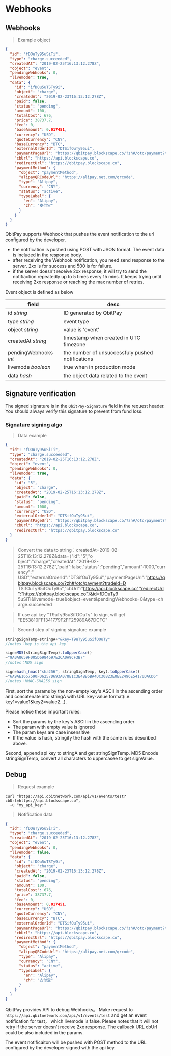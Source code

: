 # Webhooks

## Webhooks

> Example object

```json
{
  "id": "fDOuTy95uSiTi",
  "type": "charge.succeeded",
  "createdAt": "2019-02-25T16:13:12.278Z",
  "object": "event",
  "pendingWebhooks": 0,
  "livemode": true,
  "data": {
    "id": "ifDOu5uTSTy9i",
    "object": "charge",
    "createdAt": "2019-02-23T16:13:12.278Z",
    "paid": false,
    "status": "pending",
    "amount": 100,
    "totalCost": 676,
    "price": 38737.7,
    "fee": 0,
    "baseAmount": 0.017451,
    "currency": "USD",
    "quoteCurrency": "CNY",
    "baseCurrency": "BTC",
    "externalOrderId": "DTSifOuTy95ui",
    "paymentPageUrl": "https://qbitpay.blockscape.co/?zh#/otc/payment?tradeId=uTifOuTy95DTSifOy95",
    "cbUrl": "https://api.blockscape.co",
    "redirectUrl": "https://qbitpay.blockscape.co",
    "paymentMethod": {
      "object": "paymentMethod",
      "alipayQRCodeUrl": "https://alipay.net.com/qrcode",
      "type": "Alipay",
      "currency": "CNY",
      "status": "active",
      "typeLabel": {
        "en": "Alipay",
        "zh": "支付宝"
      }
    }
  }
}
```

QbitPay supports Webhook that pushes the event notification to the url configured by the developer.

- the notification is pushed using POST with JSON format. The event data is included in the response body.
- after receiving the Webhook notification, you need send response to the server. 2xx is for success and 500 is for failure.
- if the server doesn't receive 2xx response, it will try to send the notifiaction repeatedly up to 5 times every 15 mins. It keeps trying until receiving 2xx response or reaching the max number of retries.

Event object is defined as below

field	    |     desc
--------  | -----------
id *string* | ID generated by QbitPay
type *string* | event type
object *string* | value is 'event'
createdAt *string* | timestamp when created in UTC timezone
pendingWebhooks *int* | the number of unsuccessfuly pushed notifications
livemode *boolean* | true when in production mode
data *hash* | the object data related to the event

## Signature verification

The signed signature is in the `QbitPay-Signature` field in the request header. You should always verify this signature to prevent from fund loss.

### Signature signing algo

> Data example

```json
{
  "id": "fDOuTy95uSiTi",
  "type": "charge.succeeded",
  "createdAt": "2019-02-25T16:13:12.278Z",
  "object": "event",
  "pendingWebhooks": 0,
  "livemode": true,
  "data": {
    "id": "5",
    "object": "charge",
    "createdAt": "2019-02-25T16:13:12.278Z",
    "paid": false,
    "status": "pending",
    "amount": 1000,
    "currency": "USD",
    "externalOrderId": "DTSifOuTy95ui",
    "paymentPageUrl": "https://qbitpay.blockscape.co/?zh#/otc/payment?tradeId=DTSifOuTy95ifOuTy95",
    "cbUrl": "https://api.blockscape.co",
    "redirectUrl": "https://qbitpay.blockscape.co"
  }
}
```

> Convert the data to string：createdAt=2019-02-25T16:13:12.278Z&data={"id":"5","o
bject":"charge","createdAt":"2019-02-25T16:13:12.278Z","paid":false,"status":"pending","amount":1000,"currency":"
USD","externalOrderId":"DTSifOuTy95ui","paymentPageUrl":"https://qbitpay.blockscape.co/?zh#/otc/payment?tradeId=D
TSifOuTy95ifOuTy95","cbUrl":"https://api.blockscape.co","redirectUrl":"https://qbitpay.blockscape.co"}&id=fDOuTy9
5uSiTi&livemode=true&object=event&pendingWebhooks=0&type=charge.succeeded

> If use api key "T9uTy95uSifOOuTy" to sign, will get "EE53810FF1341779F2FF25989A67DCFC"

> Second step of signing signature example

```javascript
stringSignTemp=stringA+"&key=T9uTy95uSifOOuTy"
//notes：key is the api key

sign=MD5(stringSignTemp).toUpperCase()
="9A0A8659F005D6984697E2CA0A9CF3B7"
//notes：MD5 sign

sign=hash_hmac("sha256", stringSignTemp, key).toUpperCase()
="6A9AE1657590FD6257D693A078E1C3E4BB6BA4DC30B23E0EE2496E54170DACD6"
//notes：HMAC-SHA256 sign
```

First, sort the params by the non-empty key's ASCII in the ascending order and concatenate into stringA with URL key-value format(i.e. key1=value1&key2=value2…).

Please notice these important rules:

- Sort the params by the key's ASCII in the ascending order
- The param with empty value is ignored
- The param keys are case insensitive
- If the value is hash, stringify the hash with the same rules described above.

Second, append api key to stringA and get stringSignTemp. MD5 Encode stringSignTemp, convert all characters to uppercasee to get signValue.

## Debug

> Request example

```shell
curl "https://api.qbitnetwork.com/api/v1/events/test?cbUrl=https://api.blockscape.co",
  -u "my_api_key:"
```

> Notification data

```json
{
  "id": "fDOuTy95uSiTi",
  "type": "charge.succeeded",
  "createdAt": "2019-02-25T16:13:12.278Z",
  "object": "event",
  "pendingWebhooks": 0,
  "livemode": false,
  "data": {
    "id": "ifDOu5uTSTy9i",
    "object": "charge",
    "createdAt": "2019-02-23T16:13:12.278Z",
    "paid": false,
    "status": "pending",
    "amount": 100,
    "totalCost": 676,
    "price": 38737.7,
    "fee": 0,
    "baseAmount": 0.017451,
    "currency": "USD",
    "quoteCurrency": "CNY",
    "baseCurrency": "BTC",
    "externalOrderId": "DTSifOuTy95ui",
    "paymentPageUrl": "https://qbitpay.blockscape.co/?zh#/otc/payment?tradeId=uTifOuTy95DTSifOy95",
    "cbUrl": "https://api.blockscape.co",
    "redirectUrl": "https://qbitpay.blockscape.co",
    "paymentMethod": {
      "object": "paymentMethod",
      "alipayQRCodeUrl": "https://alipay.net.com/qrcode",
      "type": "Alipay",
      "currency": "CNY",
      "status": "active",
      "typeLabel": {
        "en": "Alipay",
        "zh": "支付宝"
      }
    }
  }
}
```

QbitPay provides API to debug Webhooks。 Make request to `https://api.qbitnetwork.com/api/v1/events/test` and get an event notification for test， which livemode is false. Please notes that it will not retry if the server doesn't receive 2xx response. The callback URL cbUrl could be also included in the params.

The event notificaiton will be pushed with POST method to the URL configured by the developer signed with the api key.
